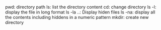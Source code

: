 pwd: directory path
ls: list the directory content
cd: change directory
ls -l: display the file in long format
ls -la ..: Display hiden files
ls -na: display all the contents including hiddens in a numeric pattern
mkdir: create new directory
